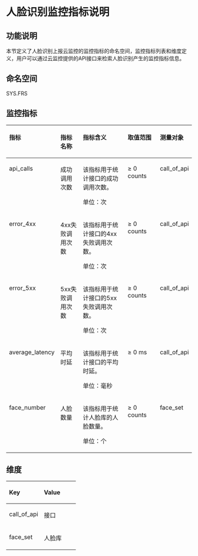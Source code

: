 # 人脸识别监控指标说明<a name="ZH-CN_TOPIC_0152119429"></a>

## 功能说明<a name="zh-cn_topic_0053115439_section10587120195218"></a>

本节定义了人脸识别上报云监控的监控指标的命名空间，监控指标列表和维度定义，用户可以通过云监控提供的API接口来检索人脸识别产生的监控指标信息。

## 命名空间<a name="zh-cn_topic_0053115439_section1158810011528"></a>

SYS.FRS

## 监控指标<a name="zh-cn_topic_0053115439_section185880013528"></a>

<a name="zh-cn_topic_0053115439_table175881709520"></a>
<table><thead align="left"><tr id="zh-cn_topic_0053115439_row7588906529"><th class="cellrowborder" valign="top" width="13.301330133013304%" id="mcps1.1.6.1.1"><p id="zh-cn_topic_0053115439_p35881804528"><a name="zh-cn_topic_0053115439_p35881804528"></a><a name="zh-cn_topic_0053115439_p35881804528"></a><strong id="zh-cn_topic_0053115439_b1491371210309"><a name="zh-cn_topic_0053115439_b1491371210309"></a><a name="zh-cn_topic_0053115439_b1491371210309"></a>指标</strong></p>
</th>
<th class="cellrowborder" valign="top" width="14.78147814781478%" id="mcps1.1.6.1.2"><p id="zh-cn_topic_0053115439_p19589200185210"><a name="zh-cn_topic_0053115439_p19589200185210"></a><a name="zh-cn_topic_0053115439_p19589200185210"></a><strong id="zh-cn_topic_0053115439_b7917151219309"><a name="zh-cn_topic_0053115439_b7917151219309"></a><a name="zh-cn_topic_0053115439_b7917151219309"></a>指标名称</strong></p>
</th>
<th class="cellrowborder" valign="top" width="35.673567356735674%" id="mcps1.1.6.1.3"><p id="zh-cn_topic_0053115439_p1958919085217"><a name="zh-cn_topic_0053115439_p1958919085217"></a><a name="zh-cn_topic_0053115439_p1958919085217"></a><strong id="zh-cn_topic_0053115439_b20918812183012"><a name="zh-cn_topic_0053115439_b20918812183012"></a><a name="zh-cn_topic_0053115439_b20918812183012"></a>指标含义</strong></p>
</th>
<th class="cellrowborder" valign="top" width="20.462046204620464%" id="mcps1.1.6.1.4"><p id="zh-cn_topic_0053115439_p10589205525"><a name="zh-cn_topic_0053115439_p10589205525"></a><a name="zh-cn_topic_0053115439_p10589205525"></a><strong id="zh-cn_topic_0053115439_b59191612163014"><a name="zh-cn_topic_0053115439_b59191612163014"></a><a name="zh-cn_topic_0053115439_b59191612163014"></a>取值范围</strong></p>
</th>
<th class="cellrowborder" valign="top" width="15.781578157815781%" id="mcps1.1.6.1.5"><p id="p29241922201715"><a name="p29241922201715"></a><a name="p29241922201715"></a>测量对象</p>
</th>
</tr>
</thead>
<tbody><tr id="zh-cn_topic_0053115439_row18589120185211"><td class="cellrowborder" valign="top" width="13.301330133013304%" headers="mcps1.1.6.1.1 "><p id="p8747195110119"><a name="p8747195110119"></a><a name="p8747195110119"></a>api_calls</p>
</td>
<td class="cellrowborder" valign="top" width="14.78147814781478%" headers="mcps1.1.6.1.2 "><p id="p197471514112"><a name="p197471514112"></a><a name="p197471514112"></a>成功调用次数</p>
</td>
<td class="cellrowborder" valign="top" width="35.673567356735674%" headers="mcps1.1.6.1.3 "><p id="zh-cn_topic_0053115439_p258940105212"><a name="zh-cn_topic_0053115439_p258940105212"></a><a name="zh-cn_topic_0053115439_p258940105212"></a>该指标用于统计接口的成功调用次数。</p>
<p id="p151761136121618"><a name="p151761136121618"></a><a name="p151761136121618"></a>单位：次</p>
</td>
<td class="cellrowborder" valign="top" width="20.462046204620464%" headers="mcps1.1.6.1.4 "><p id="p178061430151711"><a name="p178061430151711"></a><a name="p178061430151711"></a>≥ 0 counts</p>
</td>
<td class="cellrowborder" valign="top" width="15.781578157815781%" headers="mcps1.1.6.1.5 "><p id="p2632891193"><a name="p2632891193"></a><a name="p2632891193"></a>call_of_api</p>
</td>
</tr>
<tr id="zh-cn_topic_0053115439_row145895010521"><td class="cellrowborder" valign="top" width="13.301330133013304%" headers="mcps1.1.6.1.1 "><p id="p15747351191112"><a name="p15747351191112"></a><a name="p15747351191112"></a>error_4xx</p>
</td>
<td class="cellrowborder" valign="top" width="14.78147814781478%" headers="mcps1.1.6.1.2 "><p id="p1174795101115"><a name="p1174795101115"></a><a name="p1174795101115"></a>4xx失败调用次数</p>
</td>
<td class="cellrowborder" valign="top" width="35.673567356735674%" headers="mcps1.1.6.1.3 "><p id="zh-cn_topic_0053115439_p75906014528"><a name="zh-cn_topic_0053115439_p75906014528"></a><a name="zh-cn_topic_0053115439_p75906014528"></a>该指标用于统计接口的4xx失败调用次数。</p>
<p id="p14246244151613"><a name="p14246244151613"></a><a name="p14246244151613"></a>单位：次</p>
</td>
<td class="cellrowborder" valign="top" width="20.462046204620464%" headers="mcps1.1.6.1.4 "><p id="p4794228141710"><a name="p4794228141710"></a><a name="p4794228141710"></a>≥ 0 counts</p>
</td>
<td class="cellrowborder" valign="top" width="15.781578157815781%" headers="mcps1.1.6.1.5 "><p id="p186321598193"><a name="p186321598193"></a><a name="p186321598193"></a>call_of_api</p>
</td>
</tr>
<tr id="zh-cn_topic_0053115439_row175909045214"><td class="cellrowborder" valign="top" width="13.301330133013304%" headers="mcps1.1.6.1.1 "><p id="p1774717516119"><a name="p1774717516119"></a><a name="p1774717516119"></a>error_5xx</p>
</td>
<td class="cellrowborder" valign="top" width="14.78147814781478%" headers="mcps1.1.6.1.2 "><p id="p1747135113115"><a name="p1747135113115"></a><a name="p1747135113115"></a>5xx失败调用次数</p>
</td>
<td class="cellrowborder" valign="top" width="35.673567356735674%" headers="mcps1.1.6.1.3 "><p id="p452295015151"><a name="p452295015151"></a><a name="p452295015151"></a>该指标用于统计接口的5xx失败调用次数。</p>
<p id="p899519461169"><a name="p899519461169"></a><a name="p899519461169"></a>单位：次</p>
</td>
<td class="cellrowborder" valign="top" width="20.462046204620464%" headers="mcps1.1.6.1.4 "><p id="zh-cn_topic_0053115439_p6590209526"><a name="zh-cn_topic_0053115439_p6590209526"></a><a name="zh-cn_topic_0053115439_p6590209526"></a>≥ 0 counts</p>
</td>
<td class="cellrowborder" valign="top" width="15.781578157815781%" headers="mcps1.1.6.1.5 "><p id="p156322911915"><a name="p156322911915"></a><a name="p156322911915"></a>call_of_api</p>
</td>
</tr>
<tr id="zh-cn_topic_0053115439_row15590609524"><td class="cellrowborder" valign="top" width="13.301330133013304%" headers="mcps1.1.6.1.1 "><p id="p11747251141120"><a name="p11747251141120"></a><a name="p11747251141120"></a>average_latency</p>
</td>
<td class="cellrowborder" valign="top" width="14.78147814781478%" headers="mcps1.1.6.1.2 "><p id="p7747751191118"><a name="p7747751191118"></a><a name="p7747751191118"></a>平均时延</p>
</td>
<td class="cellrowborder" valign="top" width="35.673567356735674%" headers="mcps1.1.6.1.3 "><p id="p937018213161"><a name="p937018213161"></a><a name="p937018213161"></a>该指标用于统计接口的平均时延。</p>
<p id="p395395731614"><a name="p395395731614"></a><a name="p395395731614"></a>单位：毫秒</p>
</td>
<td class="cellrowborder" valign="top" width="20.462046204620464%" headers="mcps1.1.6.1.4 "><p id="zh-cn_topic_0053115439_p1390041415536"><a name="zh-cn_topic_0053115439_p1390041415536"></a><a name="zh-cn_topic_0053115439_p1390041415536"></a>≥ 0 ms</p>
</td>
<td class="cellrowborder" valign="top" width="15.781578157815781%" headers="mcps1.1.6.1.5 "><p id="p463249151919"><a name="p463249151919"></a><a name="p463249151919"></a>call_of_api</p>
</td>
</tr>
<tr id="zh-cn_topic_0053115439_row1159020075219"><td class="cellrowborder" valign="top" width="13.301330133013304%" headers="mcps1.1.6.1.1 "><p id="p274795161116"><a name="p274795161116"></a><a name="p274795161116"></a>face_number</p>
</td>
<td class="cellrowborder" valign="top" width="14.78147814781478%" headers="mcps1.1.6.1.2 "><p id="p1174725191110"><a name="p1174725191110"></a><a name="p1174725191110"></a>人脸数量</p>
</td>
<td class="cellrowborder" valign="top" width="35.673567356735674%" headers="mcps1.1.6.1.3 "><p id="zh-cn_topic_0053115439_p16590403524"><a name="zh-cn_topic_0053115439_p16590403524"></a><a name="zh-cn_topic_0053115439_p16590403524"></a>该指标用于统计人脸库的人脸数量。</p>
<p id="p7385141215163"><a name="p7385141215163"></a><a name="p7385141215163"></a>单位：个</p>
</td>
<td class="cellrowborder" valign="top" width="20.462046204620464%" headers="mcps1.1.6.1.4 "><p id="zh-cn_topic_0053115439_p1259013075211"><a name="zh-cn_topic_0053115439_p1259013075211"></a><a name="zh-cn_topic_0053115439_p1259013075211"></a>≥ 0 counts</p>
</td>
<td class="cellrowborder" valign="top" width="15.781578157815781%" headers="mcps1.1.6.1.5 "><p id="p1070041611916"><a name="p1070041611916"></a><a name="p1070041611916"></a>face_set</p>
</td>
</tr>
</tbody>
</table>

## 维度<a name="zh-cn_topic_0053115439_section17591180205218"></a>

<a name="zh-cn_topic_0053115439_table559116014521"></a>
<table><thead align="left"><tr id="zh-cn_topic_0053115439_row5591150155213"><th class="cellrowborder" valign="top" width="50%" id="mcps1.1.3.1.1"><p id="zh-cn_topic_0053115439_p859110011522"><a name="zh-cn_topic_0053115439_p859110011522"></a><a name="zh-cn_topic_0053115439_p859110011522"></a>Key</p>
</th>
<th class="cellrowborder" valign="top" width="50%" id="mcps1.1.3.1.2"><p id="zh-cn_topic_0053115439_p8591205529"><a name="zh-cn_topic_0053115439_p8591205529"></a><a name="zh-cn_topic_0053115439_p8591205529"></a>Value</p>
</th>
</tr>
</thead>
<tbody><tr id="zh-cn_topic_0053115439_row55913035213"><td class="cellrowborder" valign="top" width="50%" headers="mcps1.1.3.1.1 "><p id="zh-cn_topic_0053115439_p659119085214"><a name="zh-cn_topic_0053115439_p659119085214"></a><a name="zh-cn_topic_0053115439_p659119085214"></a>call_of_api</p>
</td>
<td class="cellrowborder" valign="top" width="50%" headers="mcps1.1.3.1.2 "><p id="zh-cn_topic_0053115439_p5591190145215"><a name="zh-cn_topic_0053115439_p5591190145215"></a><a name="zh-cn_topic_0053115439_p5591190145215"></a>接口</p>
</td>
</tr>
<tr id="row1771162541213"><td class="cellrowborder" valign="top" width="50%" headers="mcps1.1.3.1.1 "><p id="p671112510121"><a name="p671112510121"></a><a name="p671112510121"></a>face_set</p>
</td>
<td class="cellrowborder" valign="top" width="50%" headers="mcps1.1.3.1.2 "><p id="p1372132510121"><a name="p1372132510121"></a><a name="p1372132510121"></a>人脸库</p>
</td>
</tr>
</tbody>
</table>

